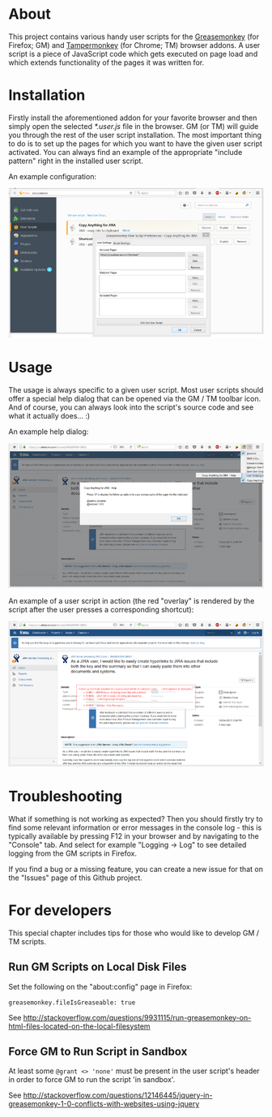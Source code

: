 # About

This project contains various handy user scripts for the [Greasemonkey](https://addons.mozilla.org/en-US/firefox/addon/greasemonkey/) (for Firefox; GM) and [Tampermonkey](https://chrome.google.com/webstore/detail/dhdgffkkebhmkfjojejmpbldmpobfkfo) (for Chrome; TM) browser addons. A user script is a piece of JavaScript code which gets executed on page load and which extends functionality of the pages it was written for. 

# Installation

Firstly install the aforementioned addon for your favorite browser and then simply open the selected *\*.user.js* file in the browser. GM (or TM) will guide you through the rest of the user script installation. The most important thing to do is to set up the pages for which you want to have the given user script activated. You can always find an example of the appropriate "include pattern" right in the installed user script.

An example configuration:

![screenshot](screenshots/JIRA_copy_GM-options.png)

# Usage

The usage is always specific to a given user script. Most user scripts should offer a special help dialog that can be opened via the GM / TM toolbar icon. And of course, you can always look into the script's source code and see what it actually does... :)

An example help dialog:

![screenshot](screenshots/JIRA_copy_help.png)

An example of a user script in action (the red "overlay" is rendered by the script after the user presses a corresponding shortcut):

![screenshot](screenshots/JIRA_copy_usage.png)

# Troubleshooting

What if something is not working as expected? Then you should firstly try to find some relevant information or error messages in the console log - this is typically available by pressing F12 in your browser and by navigating to the "Console" tab. And select for example "Logging -> Log" to see detailed logging from the GM scripts in Firefox.

If you find a bug or a missing feature, you can create a new issue for that on the "Issues" page of this Github project.

# For developers

This special chapter includes tips for those who would like to develop GM / TM scripts. 

## Run GM Scripts on Local Disk Files

Set the following on the "about:config" page in Firefox:

    greasemonkey.fileIsGreaseable: true

See http://stackoverflow.com/questions/9931115/run-greasemonkey-on-html-files-located-on-the-local-filesystem

## Force GM to Run Script in Sandbox

At least some `@grant <> 'none'` must be present in the user script's header in order to force GM to run the script 'in sandbox'.

See http://stackoverflow.com/questions/12146445/jquery-in-greasemonkey-1-0-conflicts-with-websites-using-jquery
